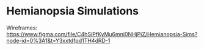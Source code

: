 # Hemianopsia Simulations

Wireframes: https://www.figma.com/file/C4hSiPfKyMu6mni0NHjPiZ/Hemianopsia-Sims?node-id=0%3A1&t=Y3xxtdfpd1TH4dRD-1
